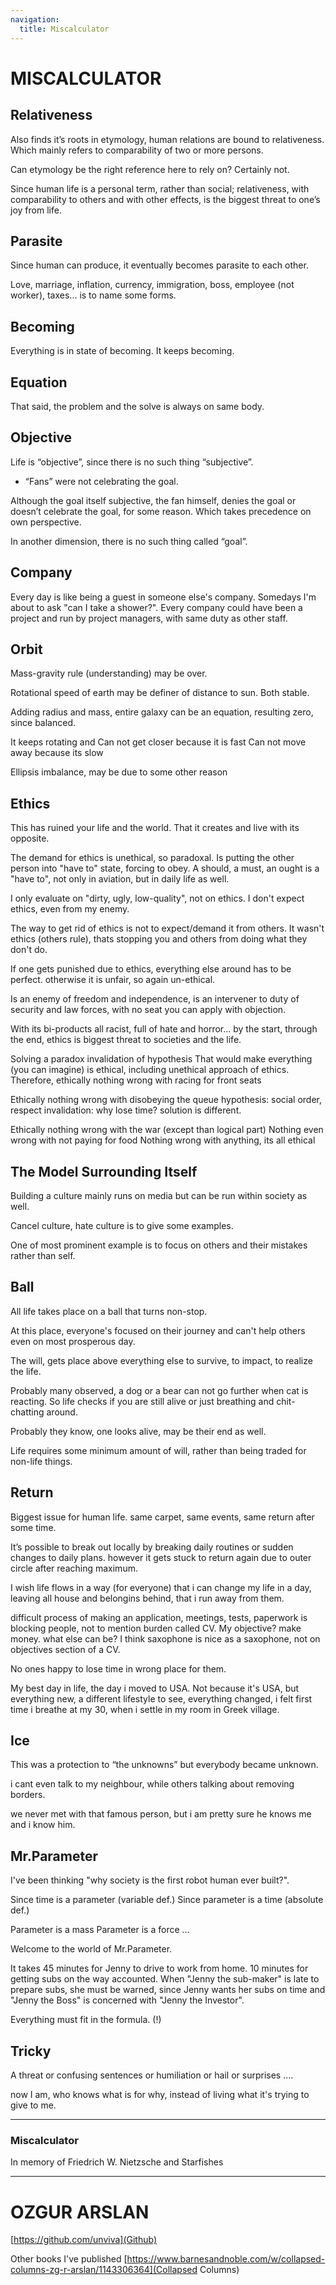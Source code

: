 ```yaml
---
navigation:
  title: Miscalculator
---
```


# MISCALCULATOR

## Relativeness
Also finds it’s roots in etymology, human relations are bound to relativeness. Which mainly refers to comparability of two or more persons.

Can etymology be the right reference here to rely on? Certainly not.

Since human life is a personal term, rather than social; relativeness, with comparability to others and with other effects, is the biggest threat to one’s joy from life.


## Parasite
Since human can produce, it eventually becomes parasite to each other.

Love, marriage, inflation, currency, immigration, boss, employee (not worker), taxes... is to name some forms.

## Becoming
Everything is in state of becoming. It keeps becoming.

## Equation
That said, the problem and the solve is always on same body.


## Objective
Life is “objective”, since there is no such thing “subjective”.

- “Fans” were not celebrating the goal.

Although the goal itself subjective, the fan himself, denies the goal or doesn’t celebrate the goal, for some reason. Which takes precedence on own perspective. 

In another dimension, there is no such thing called “goal”.

## Company
Every day is like being a guest in someone else's company. Somedays I'm about to ask "can I take a shower?". Every company could have been a project and run by project managers, with same duty as other staff.


## Orbit
Mass-gravity rule (understanding) may be over.

Rotational speed of earth may be definer of distance to sun. Both stable.

Adding radius and mass, entire galaxy can be an equation, resulting zero, since balanced.

It keeps rotating and Can not get closer because it is fast Can not move away because its slow

Ellipsis imbalance, may be due to some other reason


## Ethics
This has ruined your life and the world. That it creates and live with its opposite.

The demand for ethics is unethical, so paradoxal.
Is putting the other person into "have to" state, forcing to obey.
A should, a must, an ought is a "have to", not only in aviation, but in daily life as well.

I only evaluate on "dirty, ugly, low-quality", not on ethics. I don't expect ethics, even from my enemy.

The way to get rid of ethics is not to expect/demand it from others.
It wasn't ethics (others rule), thats stopping you and others from doing what they don't do.

If one gets punished due to ethics, everything else around has to be perfect. otherwise it is unfair, so again un-ethical.

Is an enemy of freedom and independence, is an intervener to duty of security and law forces, with no seat you can apply with objection.

With its bi-products all racist, full of hate and horror... by the start, through the end, ethics is biggest threat to societies and the life.

Solving a paradox invalidation of hypothesis
That would make everything (you can imagine) is ethical, including unethical approach of ethics.
Therefore, ethically nothing wrong with racing for front seats

Ethically nothing wrong with disobeying the queue hypothesis: social order, respect invalidation: why lose time? solution is different.

Ethically nothing wrong with the war (except than logical part)
Nothing even wrong with not paying for food
Nothing wrong with anything, its all ethical





## The Model Surrounding Itself
Building a culture mainly runs on media but can be run within society as well.

Cancel culture, hate culture is to give some examples.

One of most prominent example is to focus on others and their mistakes rather than self.


## Ball
All life takes place on a ball that turns non-stop.

At this place, everyone's focused on their journey and can't help others even on most prosperous day.

The will, gets place above everything else to survive, to impact, to realize the life.

Probably many observed, a dog or a bear can not go further when cat is reacting. So life checks if you are still alive or just breathing and chit-chatting around.

Probably they know, one looks alive, may be their end as well.

Life requires some minimum amount of will, rather than being traded for non-life things.


## Return
Biggest issue for human life. same carpet, same events, same return after some time.

It’s possible to break out locally by breaking daily routines or sudden changes to daily plans. however it gets stuck to return again due to outer circle after reaching maximum.

I wish life flows in a way (for everyone) that i can change my life in a day, leaving all house and belongins behind, that i run away from them.

difficult process of making an application, meetings, tests, paperwork is blocking people, not to mention burden called CV. My objective? make money. what else can be? I think saxophone is nice as a saxophone, not on objectives section of a CV.

No ones happy to lose time in wrong place for them.

My best day in life, the day i moved to USA. Not because it's USA, but everything new, a different lifestyle to see, everything changed, i felt first time i breathe at my 30, when i settle in my room in Greek village.


## Ice
This was a protection to “the unknowns” but everybody became unknown.

i cant even talk to my neighbour, while others talking about removing borders.

we never met with that famous person, but i am pretty sure he knows me and i know him.



## Mr.Parameter
I've been thinking "why society is the first robot human ever built?".

Since time is a parameter (variable def.) Since parameter is a time (absolute def.)

Parameter is a mass Parameter is a force ...

Welcome to the world of Mr.Parameter.

It takes 45 minutes for Jenny to drive to work from home. 10 minutes for getting subs on the way accounted. When "Jenny the sub-maker" is late to prepare subs, she must be warned, since Jenny wants her subs on time and "Jenny the Boss" is concerned with "Jenny the Investor".

Everything must fit in the formula. (!)


## Tricky
A threat or confusing sentences or humiliation or hail or surprises ....

now I am, who knows what is for why, instead of living what it's trying to give to me.


----
### Miscalculator

In memory of Friedrich W. Nietzsche and Starfishes


----
# OZGUR ARSLAN
[https://github.com/unviva](Github)

Other books I've published
[https://www.barnesandnoble.com/w/collapsed-columns-zg-r-arslan/1143306364](Collapsed Columns)
